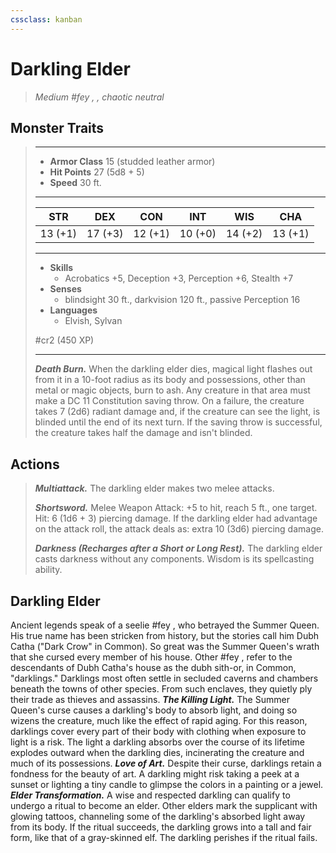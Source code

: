 ```yaml
---
cssclass: kanban
---
```


# Darkling Elder
>*Medium #fey , , chaotic neutral*
## Monster Traits
>___
>- **Armor Class** 15 (studded leather armor)
>- **Hit Points** 27 (5d8 + 5)
>- **Speed** 30 ft.
>___
>|STR|DEX|CON|INT|WIS|CHA|
>|:---:|:---:|:---:|:---:|:---:|:---:|
>|13 (+1)|17 (+3)|12 (+1)|10 (+0)|14 (+2)|13 (+1)|
>___
>- **Skills**
>	 - Acrobatics +5, Deception +3, Perception +6, Stealth +7
>- **Senses**
>	 - blindsight 30 ft., darkvision 120 ft., passive Perception 16
>- **Languages**
>	 - Elvish, Sylvan
>
> #cr2 (450 XP)
>___
>***Death Burn.*** When the darkling elder dies, magical light flashes out from it in a 10-foot radius as its body and possessions, other than metal or magic objects, burn to ash. Any creature in that area must make a DC 11 Constitution saving throw. On a failure, the creature takes 7 (2d6) radiant damage and, if the creature can see the light, is blinded until the end of its next turn. If the saving throw is successful, the creature takes half the damage and isn't blinded.  
>
## Actions
>***Multiattack.*** The darkling elder makes two melee attacks.  
>
>***Shortsword.*** Melee Weapon Attack: +5 to hit, reach 5 ft., one target. Hit: 6 (1d6 + 3) piercing damage. If the darkling elder had advantage on the attack roll, the attack deals as: extra 10 (3d6) piercing damage.  
>
>***Darkness (Recharges after a Short or Long Rest).*** The darkling elder casts darkness without any components. Wisdom is its spellcasting ability.
## Darkling Elder
Ancient legends speak of a seelie #fey ,  who betrayed the Summer Queen. His true name has been stricken from history, but the stories call him Dubh Catha ("Dark Crow" in Common). So great was the Summer Queen's wrath that she cursed every member of his house. Other #fey ,  refer to the descendants of Dubh Catha's house as the dubh sith-or, in Common, "darklings." Darklings most often settle in secluded caverns and chambers beneath the towns of other species. From such enclaves, they quietly ply their trade as thieves and assassins.
***The Killing Light.***  The Summer Queen's curse causes a darkling's body to absorb light, and doing so wizens the creature, much like the effect of rapid aging. For this reason, darklings cover every part of their body with clothing when exposure to light is a risk. The light a darkling absorbs over the course of its lifetime explodes outward when the darkling dies, incinerating the creature and much of its possessions.
***Love of Art.***  Despite their curse, darklings retain a fondness for the beauty of art. A darkling might risk taking a peek at a sunset or lighting a tiny candle to glimpse the colors in a painting or a jewel.
***Elder Transformation.***  A wise and respected darkling can qualify to undergo a ritual to become an elder. Other elders mark the supplicant with glowing tattoos, channeling some of the darkling's absorbed light away from its body. If the ritual succeeds, the darkling grows into a tall and fair form, like that of a gray-skinned elf. The darkling perishes if the ritual fails.